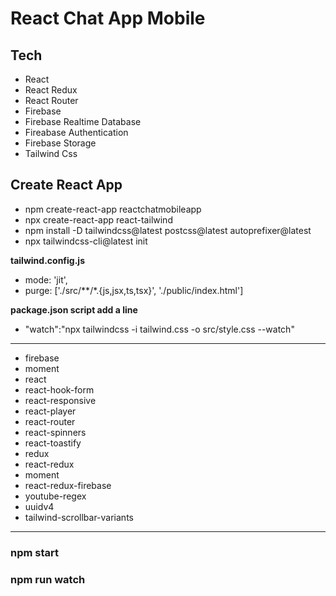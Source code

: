 # React Chat App Mobile

## Tech

* React
* React Redux
* React Router
* Firebase
* Firebase Realtime Database
* Fireabase Authentication
* Firebase Storage
* Tailwind Css


## **Create React App**

* npm create-react-app reactchatmobileapp
* npx create-react-app react-tailwind
* npm install -D tailwindcss@latest postcss@latest autoprefixer@latest
* npx tailwindcss-cli@latest init

**tailwind.config.js**

* mode: 'jit', 
* purge: ['./src/**/*.{js,jsx,ts,tsx}', './public/index.html']

**package.json script add a line**

* "watch":"npx tailwindcss -i tailwind.css -o src/style.css --watch"

---

* firebase
* moment
* react
* react-hook-form
* react-responsive
* react-player
* react-router
* react-spinners
* react-toastify
* redux
* react-redux
* moment
* react-redux-firebase
* youtube-regex
* uuidv4
* tailwind-scrollbar-variants

---

### npm start
### npm run watch
